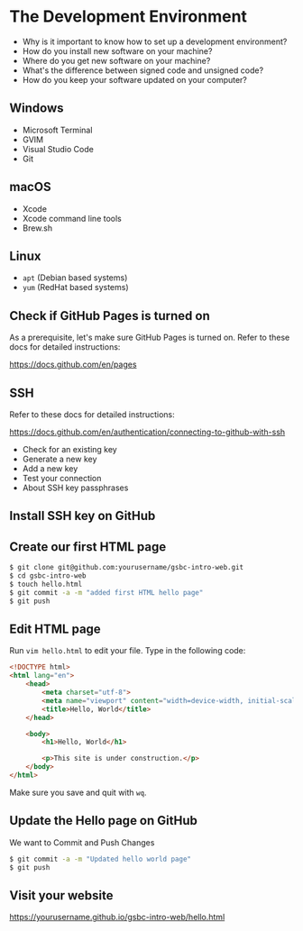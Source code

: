 # The Development Environment

- Why is it important to know how to set up a development environment?
- How do you install new software on your machine?
- Where do you get new software on your machine?
- What's the difference between signed code and unsigned code?
- How do you keep your software updated on your computer?

## Windows

- Microsoft Terminal
- GVIM
- Visual Studio Code
- Git

## macOS

- Xcode
- Xcode command line tools
- Brew.sh

## Linux

- `apt` (Debian based systems)
- `yum` (RedHat based systems)

## Check if GitHub Pages is turned on

As a prerequisite, let's make sure GitHub Pages is turned on. Refer to these docs for detailed instructions:

<https://docs.github.com/en/pages>

## SSH

Refer to these docs for detailed instructions:

<https://docs.github.com/en/authentication/connecting-to-github-with-ssh>

- Check for an existing key
- Generate a new key
- Add a new key
- Test your connection
- About SSH key passphrases

## Install SSH key on GitHub

## Create our first HTML page

```bash
$ git clone git@github.com:yourusername/gsbc-intro-web.git
$ cd gsbc-intro-web
$ touch hello.html
$ git commit -a -m "added first HTML hello page"
$ git push
```

## Edit HTML page

Run `vim hello.html` to edit your file. Type in the following code:

```html
<!DOCTYPE html>
<html lang="en">
    <head>
        <meta charset="utf-8">
        <meta name="viewport" content="width=device-width, initial-scale=1">
        <title>Hello, World</title>
    </head>

    <body>
        <h1>Hello, World</h1>

        <p>This site is under construction.</p>
    </body>
</html>
```

Make sure you save and quit with `wq`.

## Update the Hello page on GitHub

We want to Commit and Push Changes

```bash
$ git commit -a -m "Updated hello world page"
$ git push
```

## Visit your website

<https://yourusername.github.io/gsbc-intro-web/hello.html>
